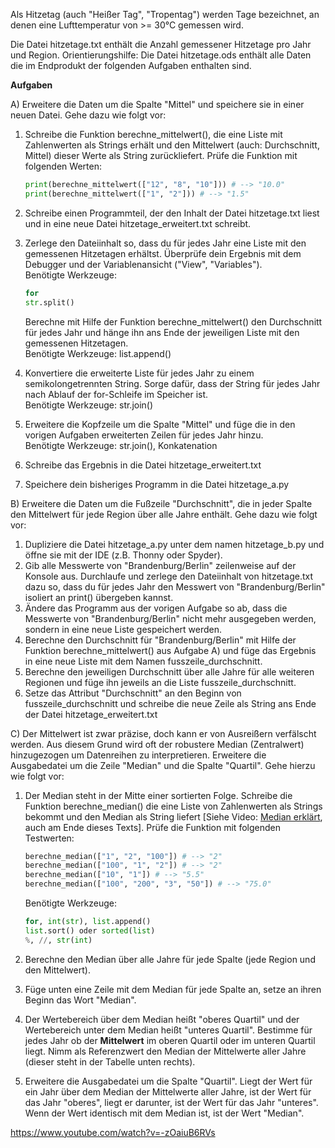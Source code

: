 Als Hitzetag (auch "Heißer Tag", "Tropentag") werden Tage bezeichnet, an denen eine Lufttemperatur von >= 30°C gemessen wird.

Die Datei hitzetage.txt enthält die Anzahl gemessener Hitzetage pro Jahr und Region. Orientierungshilfe: Die Datei hitzetage.ods enthält alle Daten die im Endprodukt der folgenden Aufgaben enthalten sind.

**Aufgaben**

A) Erweitere die Daten um die Spalte "Mittel" und speichere sie in einer neuen Datei. Gehe dazu wie folgt vor:

1. Schreibe die Funktion berechne_mittelwert(), die eine Liste mit Zahlenwerten als Strings erhält und den Mittelwert (auch: Durchschnitt, Mittel) dieser Werte als String zurückliefert. Prüfe die Funktion mit folgenden Werten:

   ```python
   print(berechne_mittelwert(["12", "8", "10"])) # --> "10.0"
   print(berechne_mittelwert(["1", "2"])) # --> "1.5"
   ```
2. Schreibe einen Programmteil, der den Inhalt der Datei hitzetage.txt liest und in eine neue Datei hitzetage_erweitert.txt schreibt.
3. Zerlege den Dateiinhalt so, dass du für jedes Jahr eine Liste mit den gemessenen Hitzetagen erhältst. Überprüfe dein Ergebnis mit dem Debugger und der Variablenansicht ("View", "Variables").  
   Benötigte Werkzeuge:

   ```python
   for 
   str.split()
   ```

   Berechne mit Hilfe der Funktion berechne_mittelwert() den Durchschnitt für jedes Jahr und hänge ihn ans Ende der jeweiligen Liste mit den gemessenen Hitzetagen.  
   Benötigte Werkzeuge: list.append()
4. Konvertiere die erweiterte Liste für jedes Jahr zu einem semikolongetrennten String. Sorge dafür, dass der String für jedes Jahr nach Ablauf der for-Schleife im Speicher ist.  
   Benötigte Werkzeuge: str.join()
5. Erweitere die Kopfzeile um die Spalte "Mittel" und füge die in den vorigen Aufgaben erweiterten Zeilen für jedes Jahr hinzu.  
   Benötigte Werkzeuge: str.join(), Konkatenation
6. Schreibe das Ergebnis in die Datei hitzetage_erweitert.txt
7. Speichere dein bisheriges Programm in die Datei hitzetage_a.py

B) Erweitere die Daten um die Fußzeile "Durchschnitt", die in jeder Spalte den Mittelwert für jede Region über alle Jahre enthält. Gehe dazu wie folgt vor:

1. Dupliziere die Datei hitzetage_a.py unter dem namen hitzetage_b.py und öffne sie mit der IDE (z.B. Thonny oder Spyder).
2. Gib alle Messwerte von "Brandenburg/Berlin" zeilenweise auf der Konsole aus. Durchlaufe und zerlege den Dateiinhalt von hitzetage.txt dazu so, dass du für jedes Jahr den Messwert von "Brandenburg/Berlin" isoliert an print() übergeben kannst.
3. Ändere das Programm aus der vorigen Aufgabe so ab, dass die Messwerte von "Brandenburg/Berlin" nicht mehr ausgegeben werden, sondern in eine neue Liste gespeichert werden.
4. Berechne den Durchschnitt für "Brandenburg/Berlin" mit Hilfe der Funktion berechne_mittelwert() aus Aufgabe A) und füge das Ergebnis in eine neue Liste mit dem Namen fusszeile_durchschnitt.
5. Berechne den jeweiligen Durchschnitt über alle Jahre für alle weiteren Regionen und füge ihn jeweils an die Liste fusszeile_durchschnitt.
6. Setze das Attribut "Durchschnitt" an den Beginn von fusszeile_durchschnitt und schreibe die neue Zeile als String ans Ende der Datei hitzetage_erweitert.txt

C) Der Mittelwert ist zwar präzise, doch kann er von Ausreißern verfälscht werden. Aus diesem Grund wird oft der robustere Median (Zentralwert) hinzugezogen um Datenreihen zu interpretieren. Erweitere die Ausgabedatei um die Zeile "Median" und die Spalte "Quartil". Gehe hierzu wie folgt vor:

1. Der Median steht in der Mitte einer sortierten Folge. Schreibe die Funktion berechne_median() die eine Liste von Zahlenwerten als Strings bekommt und den Median als String liefert \[Siehe Video: [Median erklärt](), auch am Ende dieses Texts\]. Prüfe die Funktion mit folgenden Testwerten:

   ```python
   berechne_median(["1", "2", "100"]) # --> "2"
   berechne_median(["100", "1", "2"]) # --> "2"
   berechne_median(["10", "1"]) # --> "5.5"
   berechne_median(["100", "200", "3", "50"]) # --> "75.0"
   ```

   Benötigte Werkzeuge:

   ```python
   for, int(str), list.append()
   list.sort() oder sorted(list)
   %, //, str(int)
   ```
2. Berechne den Median über alle Jahre für jede Spalte (jede Region und den Mittelwert).
3. Füge unten eine Zeile mit dem Median für jede Spalte an, setze an ihren Beginn das Wort "Median".
4. Der Wertebereich über dem Median heißt "oberes Quartil" und der Wertebereich unter dem Median heißt "unteres Quartil". Bestimme für jedes Jahr ob der **Mittelwert** im oberen Quartil oder im unteren Quartil liegt. Nimm als Referenzwert den Median der Mittelwerte aller Jahre (dieser steht in der Tabelle unten rechts).
5. Erweitere die Ausgabedatei um die Spalte "Quartil". Liegt der Wert für ein Jahr über dem Median der Mittelwerte aller Jahre, ist der Wert für das Jahr "oberes", liegt er darunter, ist der Wert für das Jahr "unteres". Wenn der Wert identisch mit dem Median ist, ist der Wert "Median".

<https://www.youtube.com/watch?v=-zOaiuB6RVs>
